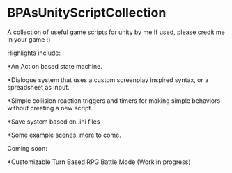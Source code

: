 # BPAsUnityScriptCollection
A collection of useful game scripts for unity by me
If used, please credit me in your game :)

Highlights include:

*An Action based state machine.

*Dialogue system that uses a custom screenplay inspired syntax, or a spreadsheet as input.

*Simple collision reaction triggers and timers for making simple behaviors without creating a new script.

*Save system based on .ini files

*Some example scenes. more to come.

Coming soon:

*Customizable Turn Based RPG Battle Mode (Work in progress)
